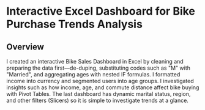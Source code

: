 # Interactive Excel Dashboard for Bike Purchase Trends Analysis

## Overview

I created an interactive Bike Sales Dashboard in Excel by cleaning and preparing the data first—de-duping, substituting codes such as "M" with "Married", and aggregating ages with nested IF formulas. I formatted income into currency and segmented users into age groups. I investigated insights such as how income, age, and commute distance affect bike buying with Pivot Tables. The last dashboard has dynamic marital status, region, and other filters (Slicers) so it is simple to investigate trends at a glance.
